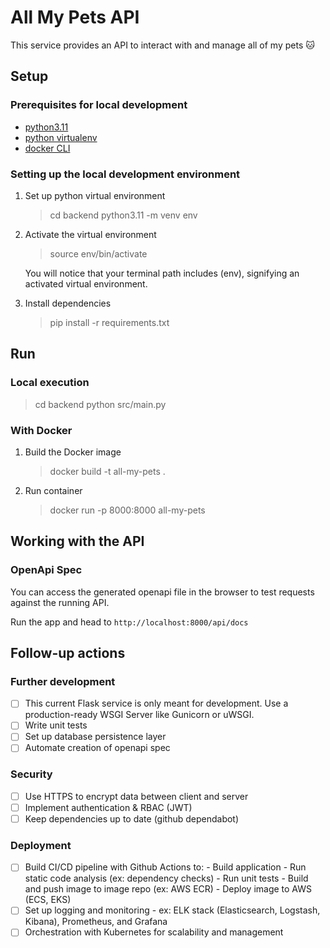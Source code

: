 # All My Pets API

This service provides an API to interact with and manage all of my pets 🐱

## Setup

### Prerequisites for local development

- [python3.11](https://www.python.org/downloads/)
- [python virtualenv](https://www.freecodecamp.org/news/how-to-setup-virtual-environments-in-python/)
- [docker CLI](https://docs.docker.com/engine/reference/commandline/cli/)


### Setting up the local development environment

1. Set up python virtual environment

   > cd backend
     python3.11 -m venv env

2. Activate the virtual environment
   > source env/bin/activate

   You will notice that your terminal path includes (env), signifying an activated virtual environment.
   

3. Install dependencies
   > pip install -r requirements.txt


## Run

### Local execution

   > cd backend
     python src/main.py

### With Docker

1. Build the Docker image
   > docker build -t all-my-pets . 

2. Run container
   > docker run -p 8000:8000 all-my-pets



## Working with the API

### OpenApi Spec

You can access the generated openapi file in the browser to test requests against the running API.

Run the app and head to 
`http://localhost:8000/api/docs`



## Follow-up actions

### Further development

- [ ] This current Flask service is only meant for development. Use a production-ready WSGI Server like Gunicorn or uWSGI.
- [ ] Write unit tests
- [ ] Set up database persistence layer
- [ ] Automate creation of openapi spec

### Security 

- [ ] Use HTTPS to encrypt data between client and server
- [ ] Implement authentication & RBAC (JWT)
- [ ] Keep dependencies up to date (github dependabot)

### Deployment

- [ ] Build CI/CD pipeline with Github Actions to: 
      - Build application
      - Run static code analysis (ex: dependency checks)
      - Run unit tests
      - Build and push image to image repo (ex: AWS ECR)
      - Deploy image to AWS (ECS, EKS)
- [ ] Set up logging and monitoring - ex: ELK stack (Elasticsearch, Logstash, Kibana), Prometheus, and Grafana
- [ ] Orchestration with Kubernetes for scalability and management